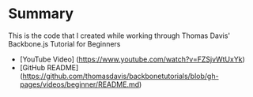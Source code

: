 # Summary
This is the code that I created while working through Thomas Davis' Backbone.js Tutorial for Beginners
* [YouTube Video] (https://www.youtube.com/watch?v=FZSjvWtUxYk)
* [GitHub README] (https://github.com/thomasdavis/backbonetutorials/blob/gh-pages/videos/beginner/README.md)